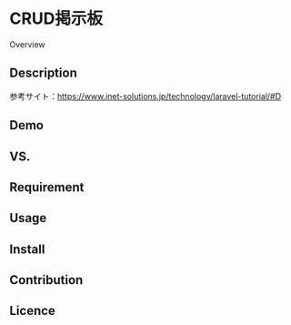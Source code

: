 CRUD掲示板
====

Overview

## Description
参考サイト：https://www.inet-solutions.jp/technology/laravel-tutorial/#D

## Demo

## VS. 

## Requirement

## Usage

## Install

## Contribution

## Licence

